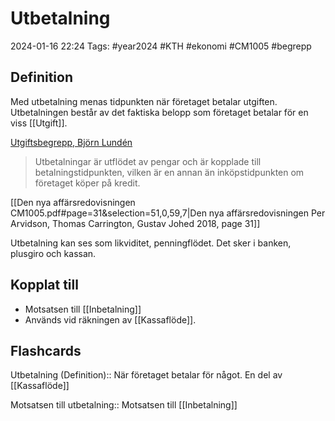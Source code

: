 # Utbetalning

2024-01-16 22:24
Tags: #year2024 #KTH #ekonomi #CM1005 #begrepp

## Definition

Med utbetalning menas tidpunkten när företaget betalar utgiften. Utbetalningen består av det faktiska belopp som företaget betalar för en viss [[Utgift]].

[Utgiftsbegrepp, Björn Lundén](https://www.bjornlunden.se/f%C3%B6retagande/utgiftsbegrepp__404)

> Utbetalningar är utflödet av pengar och är kopplade till betalningstidpunkten, vilken är en annan än inköpstidpunkten om företaget köper på kredit.

[[Den nya affärsredovisningen CM1005.pdf#page=31&selection=51,0,59,7|Den nya affärsredovisningen Per Arvidson, Thomas Carrington, Gustav Johed 2018, page 31]]

Utbetalning kan ses som likviditet, penningflödet. Det sker i banken, plusgiro och kassan.

## Kopplat till

- Motsatsen till [[Inbetalning]]
- Används vid räkningen av [[Kassaflöde]].

## Flashcards

Utbetalning (Definition):: När företaget betalar för något. En del av [[Kassaflöde]]
<!--SR:!2024-03-16,37,292!2024-02-14,14,290-->

Motsatsen till utbetalning:: Motsatsen till [[Inbetalning]]
<!--SR:!2024-02-12,17,292!2024-02-16,17,292-->
